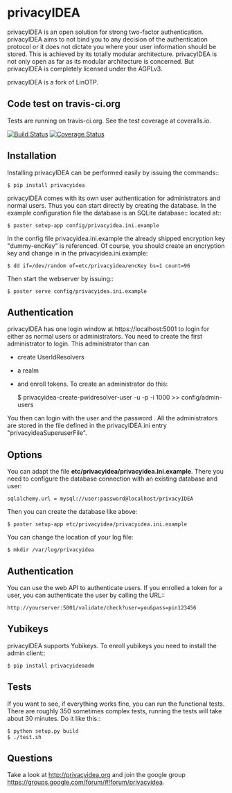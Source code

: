 privacyIDEA
===========
privacyIDEA is an open solution for strong two-factor authentication.
privacyIDEA aims to not bind you to any decision of the authentication protocol or 
it does not dictate you where your user information should be stored. 
This is achieved by its totally modular architecture.
privacyIDEA is not only open as far as its modular architecture is concerned. 
But privacyIDEA is completely licensed under the AGPLv3.

privacyIDEA is a fork of LinOTP.

Code test on travis-ci.org
--------------------------
Tests are running on travis-ci.org. See the test coverage at coveralls.io.

[![Build Status][BS img]][Build Status]
[![Coverage Status][CS img]][Coverage Status]

[Build Status]: https://travis-ci.org/privacyidea/privacyidea
[Coverage Status]: https://coveralls.io/r/privacyidea/privacyidea

[BS img]: https://travis-ci.org/privacyidea/privacyidea.svg?branch=master
[CS img]: https://coveralls.io/repos/privacyidea/privacyidea/badge.png?branch=master

Installation
------------

Installing privacyIDEA can be performed easily by issuing the commands::

    $ pip install privacyidea

privacyIDEA comes with its own user authentication for administrators and 
normal users. Thus you can start directly by creating the database.
In the example configuration file the database is an SQLite database::
located at::

    $ paster setup-app config/privacyidea.ini.example

In the config file privacyidea.ini.example the already shipped encryption key "dummy-encKey" is referenced.
Of course, you should create an encryption key and change in in the privacyidea.ini.example:

    $ dd if=/dev/random of=etc/privacyidea/encKey bs=1 count=96

Then start the webserver by issuing::

    $ paster serve config/privacyidea.ini.example

Authentication
--------------
privacyIDEA has one login window at https://localhost:5001 to login for either as normal users or administrators.
You need to create the first administrator to login. This administrator than can
* create UserIdResolvers
* a realm 
* and enroll tokens.
To create an administrator do this:

    $ privacyidea-create-pwidresolver-user -u <admin-name> -p <secret-password> -i 1000 >> config/admin-users

You then can login with the user <admin-name> and the password <secret-password>. 
All the administrators are stored in the file defined in the privacyIDEA.ini entry "privacyideaSuperuserFile".

Options
-------

You can adapt the file **etc/privacyidea/privacyidea.ini.example**. There you need to configure the database connection
with an existing database and user:

    sqlalchemy.url = mysql://user:password@localhost/privacyIDEA

Then  you can create the database like above:

    $ paster setup-app etc/privacyidea/privacyidea.ini.example

You can change the location of your log file:

    $ mkdir /var/log/privacyidea

Authentication
--------------
You can use the web API to authenticate users. If you enrolled a token for a user, you can authenticate
the user by calling the URL::

    http://yourserver:5001/validate/check?user=you&pass=pin123456

Yubikeys
--------
privacyIDEA supports Yubikeys. To enroll yubikeys you need to install the admin client::

    $ pip install privacyideaadm

Tests
-----
If you want to see, if everything works fine, you can run the functional tests.
There are roughly 350 sometimes complex tests, running the tests will take about
30 minutes. Do it like this::

    $ python setup.py build
    $ ./test.sh

Questions
---------
Take a look at http://privacyidea.org and join the google group https://groups.google.com/forum/#!forum/privacyidea.

